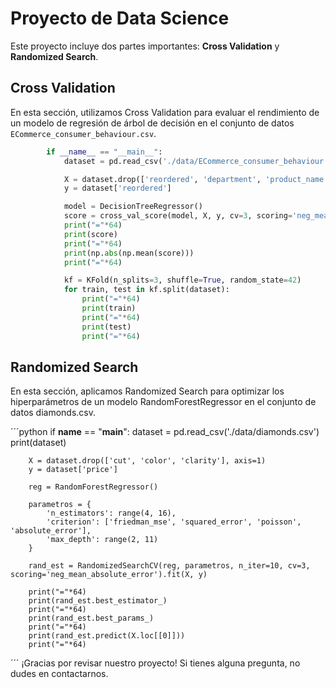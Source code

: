 # Proyecto de Data Science

Este proyecto incluye dos partes importantes: **Cross Validation** y **Randomized Search**.

## Cross Validation

En esta sección, utilizamos Cross Validation para evaluar el rendimiento de un modelo de regresión de árbol de decisión en el conjunto de datos `ECommerce_consumer_behaviour.csv`.

```python
        if __name__ == "__main__":
            dataset = pd.read_csv('./data/ECommerce_consumer_behaviour.csv')

            X = dataset.drop(['reordered', 'department', 'product_name', 'days_since_prior_order'], axis=1)
            y = dataset['reordered']

            model = DecisionTreeRegressor()
            score = cross_val_score(model, X, y, cv=3, scoring='neg_mean_squared_error')
            print("="*64)
            print(score)
            print("="*64)
            print(np.abs(np.mean(score)))
            print("="*64)

            kf = KFold(n_splits=3, shuffle=True, random_state=42)
            for train, test in kf.split(dataset):
                print("="*64)
                print(train)
                print("="*64)
                print(test)
                print("="*64)
```
## Randomized Search
En esta sección, aplicamos Randomized Search para optimizar los hiperparámetros de un modelo RandomForestRegressor en el conjunto de datos diamonds.csv.

´´´python
    if __name__ == "__main__":
        dataset = pd.read_csv('./data/diamonds.csv')
        print(dataset)

        X = dataset.drop(['cut', 'color', 'clarity'], axis=1)
        y = dataset['price']

        reg = RandomForestRegressor()

        parametros = {
            'n_estimators': range(4, 16),
            'criterion': ['friedman_mse', 'squared_error', 'poisson', 'absolute_error'],
            'max_depth': range(2, 11)
        }

        rand_est = RandomizedSearchCV(reg, parametros, n_iter=10, cv=3, scoring='neg_mean_absolute_error').fit(X, y)
        
        print("="*64)
        print(rand_est.best_estimator_)
        print("="*64)
        print(rand_est.best_params_)
        print("="*64)
        print(rand_est.predict(X.loc[[0]]))
        print("="*64)
´´´
¡Gracias por revisar nuestro proyecto! Si tienes alguna pregunta, no dudes en contactarnos.
